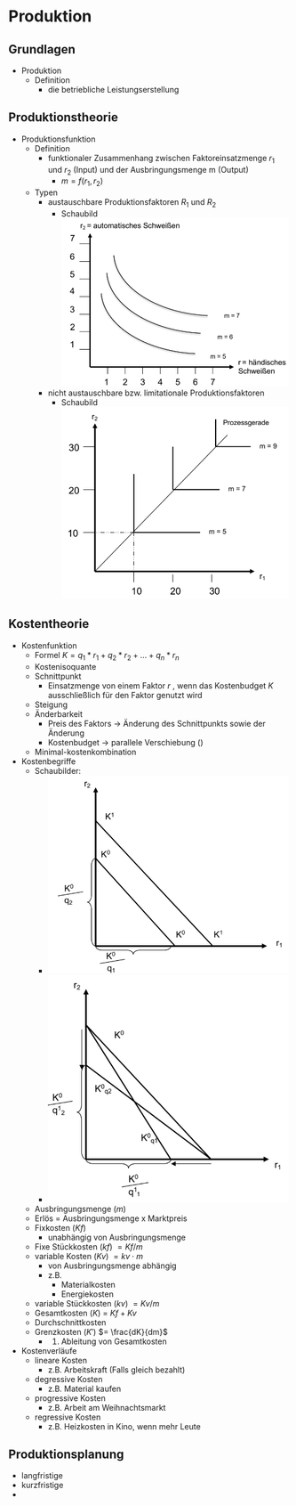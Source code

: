 # Produktion 

## Grundlagen 
- Produktion 
	- Definition 
		- die betriebliche Leistungserstellung 


## Produktionstheorie 
- Produktionsfunktion 
	- Definition 
		- funktionaler Zusammenhang zwischen Faktoreinsatzmenge $r_1$ und $r_2$ (Input) und der Ausbringungsmenge m (Output) 
			- $m = f(r_1, r_2)$ 
	- Typen 
		- austauschbare Produktionsfaktoren $R_1$ und $R_2$ 
			- Schaubild ![|400](https://github.com/ICH-BIN-HXM/images_BWL/blob/main/Snipaste_2023-11-20_14-21-53.png?raw=) 
		- nicht austauschbare bzw. limitationale Produktionsfaktoren 
			- Schaubild ![|350](https://github.com/ICH-BIN-HXM/images_BWL/blob/main/Snipaste_2023-11-20_14-38-39.png?raw=) 

## Kostentheorie 
- Kostenfunktion 
	- Formel $K = q_{1} * r_{1}+q_{2} * r_{2}+\ldots+q_{n} * r_{n}$ 
	- Kostenisoquante 
	- Schnittpunkt 
		- Einsatzmenge von einem Faktor $r$ , wenn das Kostenbudget $K$ ausschließlich für den Faktor genutzt wird 
	- Steigung 
	- Änderbarkeit 
		- Preis des Faktors -> Änderung des Schnittpunkts sowie der Änderung 
		- Kostenbudget -> parallele Verschiebung ()
	- Minimal-kostenkombination 
- Kostenbegriffe 
	- Schaubilder: 
		- ![|300](https://github.com/ICH-BIN-HXM/images_BWL/blob/main/Snipaste_2023-11-20_15-27-34.png?raw=) 
		- ![|300](https://github.com/ICH-BIN-HXM/images_BWL/blob/main/Snipaste_2023-11-20_15-30-09.png?raw=) 
	- Ausbringungsmenge ($m$) 
	- Erlös = Ausbringungsmenge x Marktpreis 
	- Fixkosten ($Kf$) 
		- unabhängig von Ausbringungsmenge 
	- Fixe Stückkosten ($kf$) $= Kf / m$ 
	- variable Kosten ($Kv$) $= kv \cdot m$ 
		- von Ausbringungsmenge abhängig 
		- z.B. 
			- Materialkosten 
			- Energiekosten 
	- variable Stückkosten ($kv$) $= Kv / m$ 
	- Gesamtkosten ($K$) = $Kf + Kv$ 
	- Durchschnittkosten 
	- Grenzkosten ($K'$) $= \frac{dK}{dm}$ 
		- 1. Ableitung von Gesamtkosten 
- Kostenverläufe 
	- lineare Kosten 
		- z.B. Arbeitskraft (Falls gleich bezahlt)
	- degressive Kosten 
		- z.B. Material kaufen 
	- progressive Kosten 
		- z.B. Arbeit am Weihnachtsmarkt 
	- regressive Kosten 
		- z.B. Heizkosten in Kino, wenn mehr Leute 

## Produktionsplanung 
- langfristige 
- kurzfristige 
- 